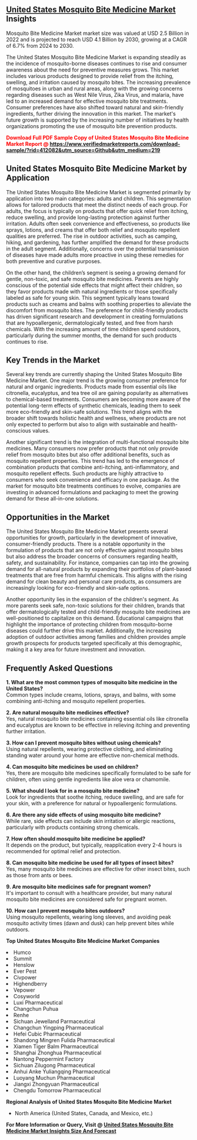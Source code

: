 <h2><a href="https://www.verifiedmarketreports.com/download-sample/?rid=412082&amp;utm_source=Github&amp;utm_medium=219" target="_blank">United States Mosquito Bite Medicine Market</a> Insights</h2><p>Mosquito Bite Medicine Market market size was valued at USD 2.5 Billion in 2022 and is projected to reach USD 4.1 Billion by 2030, growing at a CAGR of 6.7% from 2024 to 2030.</p><p> <p>The United States Mosquito Bite Medicine Market is expanding steadily as the incidence of mosquito-borne diseases continues to rise and consumer awareness about the need for preventive measures grows. This market includes various products designed to provide relief from the itching, swelling, and irritation caused by mosquito bites. The increasing prevalence of mosquitoes in urban and rural areas, along with the growing concerns regarding diseases such as West Nile Virus, Zika Virus, and malaria, have led to an increased demand for effective mosquito bite treatments. Consumer preferences have also shifted toward natural and skin-friendly ingredients, further driving the innovation in this market. The market's future growth is supported by the increasing number of initiatives by health organizations promoting the use of mosquito bite prevention products. <strong><p><span class=""><span style="color: #ff0000;"><strong>Download Full PDF Sample Copy of United States Mosquito Bite Medicine Market Report</strong> @ </span><a href="https://www.verifiedmarketreports.com/download-sample/?rid=412082&amp;utm_source=Github&amp;utm_medium=219" target="_blank">https://www.verifiedmarketreports.com/download-sample/?rid=412082&amp;utm_source=Github&amp;utm_medium=219</a></span></p></strong></p> <h2>United States Mosquito Bite Medicine Market by Application</h2> <p>The United States Mosquito Bite Medicine Market is segmented primarily by application into two main categories: adults and children. This segmentation allows for tailored products that meet the distinct needs of each group. For adults, the focus is typically on products that offer quick relief from itching, reduce swelling, and provide long-lasting protection against further irritation. Adults often seek convenience and effectiveness, so products like sprays, lotions, and creams that offer both relief and mosquito repellent qualities are preferred. The rise in outdoor activities, such as camping, hiking, and gardening, has further amplified the demand for these products in the adult segment. Additionally, concerns over the potential transmission of diseases have made adults more proactive in using these remedies for both preventive and curative purposes.</p> <p>On the other hand, the children’s segment is seeing a growing demand for gentle, non-toxic, and safe mosquito bite medicines. Parents are highly conscious of the potential side effects that might affect their children, so they favor products made with natural ingredients or those specifically labeled as safe for young skin. This segment typically leans toward products such as creams and balms with soothing properties to alleviate the discomfort from mosquito bites. The preference for child-friendly products has driven significant research and development in creating formulations that are hypoallergenic, dermatologically tested, and free from harsh chemicals. With the increasing amount of time children spend outdoors, particularly during the summer months, the demand for such products continues to rise.</p> <h2>Key Trends in the Market</h2> <p>Several key trends are currently shaping the United States Mosquito Bite Medicine Market. One major trend is the growing consumer preference for natural and organic ingredients. Products made from essential oils like citronella, eucalyptus, and tea tree oil are gaining popularity as alternatives to chemical-based treatments. Consumers are becoming more aware of the potential long-term effects of synthetic chemicals, leading them to seek more eco-friendly and skin-safe solutions. This trend aligns with the broader shift towards holistic health and wellness, where products are not only expected to perform but also to align with sustainable and health-conscious values.</p> <p>Another significant trend is the integration of multi-functional mosquito bite medicines. Many consumers now prefer products that not only provide relief from mosquito bites but also offer additional benefits, such as mosquito repellent properties. This trend has led to the emergence of combination products that combine anti-itching, anti-inflammatory, and mosquito repellent effects. Such products are highly attractive to consumers who seek convenience and efficacy in one package. As the market for mosquito bite treatments continues to evolve, companies are investing in advanced formulations and packaging to meet the growing demand for these all-in-one solutions.</p> <h2>Opportunities in the Market</h2> <p>The United States Mosquito Bite Medicine Market presents several opportunities for growth, particularly in the development of innovative, consumer-friendly products. There is a notable opportunity in the formulation of products that are not only effective against mosquito bites but also address the broader concerns of consumers regarding health, safety, and sustainability. For instance, companies can tap into the growing demand for all-natural products by expanding their portfolios of plant-based treatments that are free from harmful chemicals. This aligns with the rising demand for clean beauty and personal care products, as consumers are increasingly looking for eco-friendly and skin-safe options.</p> <p>Another opportunity lies in the expansion of the children's segment. As more parents seek safe, non-toxic solutions for their children, brands that offer dermatologically tested and child-friendly mosquito bite medicines are well-positioned to capitalize on this demand. Educational campaigns that highlight the importance of protecting children from mosquito-borne diseases could further drive this market. Additionally, the increasing adoption of outdoor activities among families and children provides ample growth prospects for products targeted specifically at this demographic, making it a key area for future investment and innovation.</p> <h2>Frequently Asked Questions</h2> <p><strong>1. What are the most common types of mosquito bite medicine in the United States?</strong><br>Common types include creams, lotions, sprays, and balms, with some combining anti-itching and mosquito repellent properties.</p> <p><strong>2. Are natural mosquito bite medicines effective?</strong><br>Yes, natural mosquito bite medicines containing essential oils like citronella and eucalyptus are known to be effective in relieving itching and preventing further irritation.</p> <p><strong>3. How can I prevent mosquito bites without using chemicals?</strong><br>Using natural repellents, wearing protective clothing, and eliminating standing water around your home are effective non-chemical methods.</p> <p><strong>4. Can mosquito bite medicines be used on children?</strong><br>Yes, there are mosquito bite medicines specifically formulated to be safe for children, often using gentle ingredients like aloe vera or chamomile.</p> <p><strong>5. What should I look for in a mosquito bite medicine?</strong><br>Look for ingredients that soothe itching, reduce swelling, and are safe for your skin, with a preference for natural or hypoallergenic formulations.</p> <p><strong>6. Are there any side effects of using mosquito bite medicine?</strong><br>While rare, side effects can include skin irritation or allergic reactions, particularly with products containing strong chemicals.</p> <p><strong>7. How often should mosquito bite medicine be applied?</strong><br>It depends on the product, but typically, reapplication every 2-4 hours is recommended for optimal relief and protection.</p> <p><strong>8. Can mosquito bite medicine be used for all types of insect bites?</strong><br>Yes, many mosquito bite medicines are effective for other insect bites, such as those from ants or bees.</p> <p><strong>9. Are mosquito bite medicines safe for pregnant women?</strong><br>It's important to consult with a healthcare provider, but many natural mosquito bite medicines are considered safe for pregnant women.</p> <p><strong>10. How can I prevent mosquito bites outdoors?</strong><br>Using mosquito repellents, wearing long sleeves, and avoiding peak mosquito activity times (dawn and dusk) can help prevent bites while outdoors.</p> </p><p><strong>Top United States Mosquito Bite Medicine Market Companies</strong></p><div data-test-id=""><p><li>Humco</li><li> Summit</li><li> Henslow</li><li> Ever Pest</li><li> Civpower</li><li> Highendberry</li><li> Vepower</li><li> Cosyworld</li><li> Luxi Pharmaceutical</li><li> Changchun Puhua</li><li> Renhe</li><li> Sichuan Jewelland Parmaceutical</li><li> Changchun Yingping Pharmaceutical</li><li> Hefei Cubic Pharmaceutical</li><li> Shandong Mingren Fulida Pharmaceutical</li><li> Xiamen Tiger Balm Pharmaceutical</li><li> Shanghai Zhonghua Pharmaceutical</li><li> Nantong Peppermint Factory</li><li> Sichuan Zilugong Pharmaceutical</li><li> Anhui Anke Yuliangqing Pharmaceutical</li><li> Luoyang Muchun Pharmaceutical</li><li> Jiangxi Zhongyuan Pharmaceutical</li><li> Chengdu Tomorrow Pharmaceutical</li></p><div><strong>Regional Analysis of&nbsp;United States Mosquito Bite Medicine Market</strong></div><ul><li dir="ltr"><p dir="ltr">North America&nbsp;(United States, Canada, and Mexico, etc.)</p></li></ul><p><strong>For More Information or Query, Visit @&nbsp;</strong><strong><a href="https://www.verifiedmarketreports.com/product/mosquito-bite-medicine-market/?utm_source=Github&amp;utm_medium=219" target="_blank">United States Mosquito Bite Medicine Market Insights Size And Forecast</a></strong></p></div>
